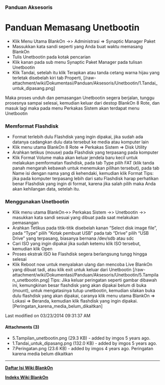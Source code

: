 ### Panduan Aksesoris
    
# Panduan Memasang Unetbootin
  * Klik Menu Utama BlankOn ->> Administrasi => Synaptic Manager Paket
  * Massukkan kata sandi seperti yang Anda buat waktu memasang BlankOn
  * Tulis Unetbootin pada kotak pencarian
  * Klik kanan pada sub menu Synaptic Paket Manager pada tulisan Unetbootin
  * Klik Tandai, setelah itu klik Terapkan atau tanda cetang warna hijau yang
      terletak disebelah kiri tab Properti,
[/raw-attachment/wiki/Dokumentasi/Panduan/Aksesoris/Unetbootin/1.Tandai_untuk_dipasang.png]

Maka proses unduh dan pemasangan Unetbootin segera berjalan, tunggu prosesnya
sampai selesai, kemudian keluar dari destop BlankOn 8 Rote, dan masuk lagi maka
pada menu Perkakas Sistem akan terdapat menu Unetbootin
### Memformat Flashdisk
  * Format terlebih dulu Flashdisk yang ingin dipakai, jika sudah ada datanya
      cadangkan dulu data tersebut ke media atau komputer lain
  * Klik menu utama BlankOn 8 Rote => Perkakas Sistem => Disk Utility
  * Arahkan tetikus (mouse) pada Flashdisk yang terpasang pada komputer
  * Klik Format Volume maka akan keluar jendela baru kecil untuk melakukan
      pemformatan flashdisk, pada tab Type pilih FAT (klik tanda panah mengarah
      kebawah untuk menemukan pilihan tersebut), pada tab Name isi dengan nama
      yang di kehendaki, kemudian klik Format
Tips: jika pada komputer terpasang lebih dari satu Flashdisk harap perhatikan
benar Flashdisk yang ingin di format, karena jika salah pilih maka Anda akan
kehilangan data, setelah itu.
### Menggunakan Unetbootin
  * Klik menu utama BlankOn->> Perkakas Sistem ->> Unetbootin ->> masukkan
      kata sandi sesuai yang dibuat pada saat melakukan pemasangan
  * Arahkan Tetikus pada titik-titik disebelah kanan “Select disk image
      file”, pada “Type” pilih "Kotak pembuat USB" pada tab “Drive” pilih “USB
      Drive” yang terpasang, biasanya bernana /dev/sdb atau sdc
  * Cari ISO yang ingin dipakai jika sudah ketemu klik ISO tersebut, kemudian
      klik Open
  * Proses ekstrak ISO ke Flashdisk segera berlangsung tungg hingga selesai
  * Klik Reboot now untuk menyalakan ulang dan mencoba Live BlankOn yang
      dibuat tadi, atau klik exit untuk keluar dari Unetbootin
[/raw-attachment/wiki/Dokumentasi/Panduan/Aksesoris/Unetbootin/5.Tampilan_unetbootin.png]
Tips: Jika keluar peringatan seperti gambar dibawah ini, kemungkinan besar
flashdisk yang akan dipakai belum di buka (mount), untuk mengatasinya tutup
unetbootin, kemudian silakan buka dulu flashdisk yang akan dipakai, caranya
klik menu utama BlankOn => Lokasi => Beranda, kemudian klik flashdisk yang
ingin dipakai.
[Peringatan_karena_media_belum_dikaitkan]

Last modified on 03/23/2014 09:31:37 AM
#### Attachments (3)
  * 5.Tampilan_unetbootin.png​ (29.3 KB) - added by imgos 5 years ago.
  * 1.Tandai_untuk_dipasang.png​ (132.0 KB) - added by imgos 5 years ago.
  * 7.Peringatan.png​ (23.6 KB) - added by imgos 4 years ago. Peringatan
      karena media belum dikaitkan

---
[**Daftar Isi Wiki BlankOn**](/wiki/DaftarIsi/index.html)
 
[**Indeks Wiki BlankOn**](/wiki/Indeks.html)
